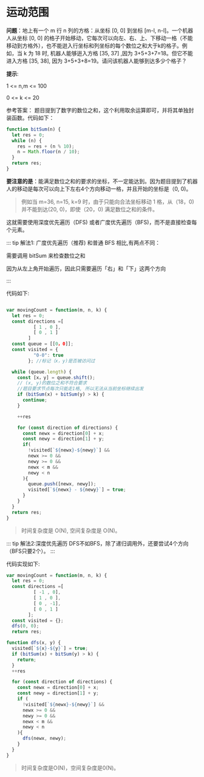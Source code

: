# 运动范围

**问题**：地上有一个 m 行 n 列的方格：从坐标 [0, 0] 到坐标 [m-l, n-l]。一个机器人从坐标 [0, 0] 的格子开始移动，它每次可以向左、右、上、下移动一格（不能移动到方格外），也不能逬入行坐标和列坐标的每个数位之和大于k的格子。例如，当 k 为 18 时, 机器人能够逬入方格 [35, 37] ,因为 3+5+3+7=18。但它不能进入方格 [35, 38], 因为 3+5+3+8=19。请问该机器人能够到达多少个格子？

**提示**:

1 <= n,m <= 100

0 <= k <= 20

参考答案：
题目提到了数字的数位之和，这个利用取余运算即可，并将其单独封装函数。代码如下：

```js
function bitSum(n) {
  let res = 0;
  while (n) {
    res = res + (n % 10);
    n = Math.floor(n / 10);
  }
  return res;
}
```

**要注意的是**：能满足数位之和的要求的坐标，不一定能达到。因为题目提到了机器人的移动是每次可以向上下左右4个方向移动一格，并且开始的坐标是（0, 0)。

> 例如当 m=36, n=15, k=9 时，由于只能向合法坐标移动 1 格，从（18，0)并不能到达(20, 0)，即使（20，0) 满足数位之和的条件。

这就需要使用深度优先遍历（DFS) 或者广度优先遍历（BFS)，而不是直接检查每个元素。

::: tip 解法1: 广度优先遍历（推荐)
和普通 BFS 相比,有两点不同：

需要调用 bitSum 来检查数位之和

因为从左上角开始遍历，因此只需要遍历「右」和「下」这两个方向

:::

代码如下:

```js

var movingCount = function(m, n, k) {
  let res = 0;
  const directions =[
          [ 1 , 0 ],
          [ 0 , 1 ]
        ]
  const queue = [[0，0]];
  const visited = {
          "0-0": true
        }; //标记（x，y)是否被访问过

  while (queue.length) {
    const [x，y] = queue.shift();
    // (x, y)的数位之和不符合要求
    //题目要求节点每次只能走1格, 所以无法从当前坐标继续出发
    if (bitSum(x) + bitSum(y) > k) {
      continue;
    }

    ++res

    for (const direction of directions) {
      const newx = direction[0] + x;
      const newy = direction[1] + y;
      if(
        !visited[`${newx}-${newy}`] &&
        newx >= 0 &&
        newy >= 0 &&
        newx < m &&
        newy < n
      ){
        queue.push([newx, newy]);
        visited[`${newx} - ${newy}`] = true;
      }
    }
  }
  return res;
}
```

> 时间复杂度是 O(N), 空间复杂度是 O(N)。

::: tip 解法2:深度优先遍历
DFS不如BFS，除了递归调用外，还要尝试4个方向（BFS只要2个）。
:::

代码实现如下:

```js
var movingCount = function(m, n, k) {
  let res = 0;
  const directions =[
          [ -1 , 0],
          [ 1 , 0 ],
          [ 0 , -1],
          [ 0 , 1 ]
        ];
  const visited = {};
  dfs(0, 0);
  return res;

function dfs(x, y) {
  visited[`${x}-${y}`] = true;
  if (bitSum(x) + bitSum(y) > k) {
    return;
  }
  ++res

  for (const direction of directions) {
    const newx = direction[0] + x;
    const newy = direction[1] + y;
    if (
      !visited[`${newx}-${newy}`] &&
      newx >= 0 &&
      newy >= 0 &&
      newx < m &&
      newy < n
    ){
      dfs(newx, newy);
    }
  }
}
```

> 时间复杂度是O(N)，空间复杂度是0(N)。
